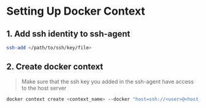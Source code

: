 # Setting Up Docker Context

## 1. Add ssh identity to ssh-agent

```bash
ssh-add </path/to/ssh/key/file>
```

## 2. Create docker context

> Make sure that the ssh key you added in the ssh-agent have access to the host server

```bash
docker context create <context_name> --docker "host=ssh://<user>@<host_server>"
```
